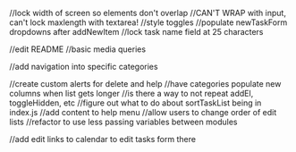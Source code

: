 //lock width of screen so elements don't overlap
//CAN'T WRAP with input, can't lock maxlength with textarea!
//style toggles
//populate newTaskForm dropdowns after addNewItem
//lock task name field at 25 characters

//edit README
//basic media queries

//add navigation into specific categories

//create custom alerts for delete and help
//have categories populate new columns when list gets longer
//is there a way to not repeat addEl, toggleHidden, etc
//figure out what to do about sortTaskList being in index.js
//add content to help menu
//allow users to change order of edit lists
//refactor to use less passing variables between modules

//add edit links to calendar to edit tasks form there

